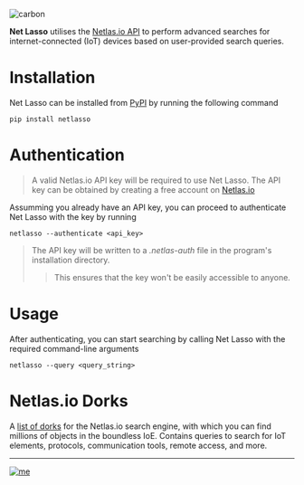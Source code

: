 ![carbon](https://github.com/rly0nheart/netlasso/assets/74001397/2d43eff9-dc39-4c82-b380-16bc1ac5d9b5)



**Net Lasso** utilises the [Netlas.io API](https://netlas.io/api) to perform advanced searches for internet-connected (IoT) devices based on user-provided search queries.

# Installation
Net Lasso can be installed from [PyPI](https://pypi.org/project/netlasso) by running the following command
```commandline
pip install netlasso
```

# Authentication
> A valid Netlas.io API key will be required to use Net Lasso. The API key can be obtained by creating a free account on [Netlas.io](https://netlas.io)

Assumming you already have an API key, you can proceed to authenticate Net Lasso with the key by running
```commandline
netlasso --authenticate <api_key>
```
> The API key will be written to a *.netlas-auth* file in the program's installation directory.
>> This ensures that the key won't be easily accessible to anyone.

# Usage
After authenticating, you can start searching by calling Net Lasso with the required command-line arguments
```commandline
netlasso --query <query_string>
```

# Netlas.io Dorks
A [list of dorks](https://github.com/netlas-io/netlas-dorks) for the Netlas.io search engine, with which you can find millions of objects in the boundless IoE. Contains queries to search for IoT elements, protocols, communication tools, remote access, and more. 
***
[![me](https://github.com/rly0nheart/netlasso/assets/74001397/8f67cb42-8216-4ee4-95d3-1206ad4f8c72)](https://about.me/rly0nheart)


